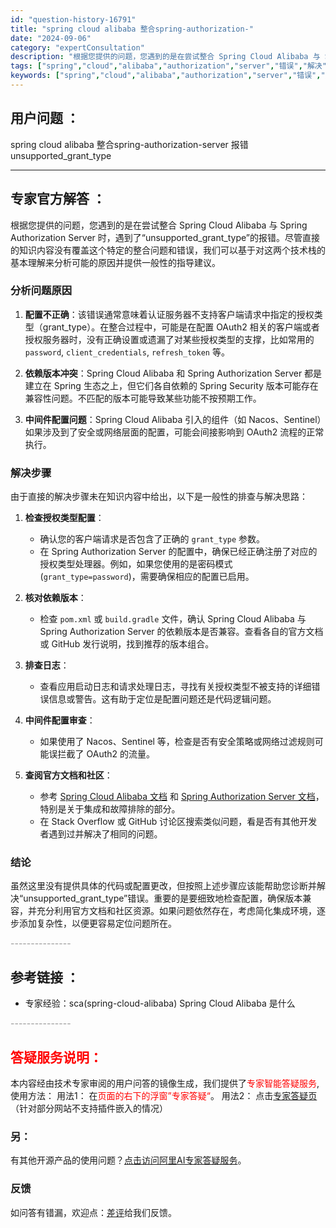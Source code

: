 ```yaml
---
id: "question-history-16791"
title: "spring cloud alibaba 整合spring-authorization-"
date: "2024-09-06"
category: "expertConsultation"
description: "根据您提供的问题，您遇到的是在尝试整合 Spring Cloud Alibaba 与 Spring Authorization Server 时，遇到了“unsupported_grant_type”的报错。尽管直接的知识内容没有覆盖这个特定的整合问题和错误，我们可以基于对这两个技术栈的基本理解来分"
tags: ["spring","cloud","alibaba","authorization","server","错误","解决"]
keywords: ["spring","cloud","alibaba","authorization","server","错误","解决"]
---
```


## 用户问题 ： 
 spring cloud alibaba 整合spring-authorization-server 报错 unsupported_grant_type  

---------------
## 专家官方解答 ：

根据您提供的问题，您遇到的是在尝试整合 Spring Cloud Alibaba 与 Spring Authorization Server 时，遇到了“unsupported_grant_type”的报错。尽管直接的知识内容没有覆盖这个特定的整合问题和错误，我们可以基于对这两个技术栈的基本理解来分析可能的原因并提供一般性的指导建议。

### 分析问题原因

1. **配置不正确**：该错误通常意味着认证服务器不支持客户端请求中指定的授权类型（grant_type）。在整合过程中，可能是在配置 OAuth2 相关的客户端或者授权服务器时，没有正确设置或遗漏了对某些授权类型的支撑，比如常用的 `password`, `client_credentials`, `refresh_token` 等。

2. **依赖版本冲突**：Spring Cloud Alibaba 和 Spring Authorization Server 都是建立在 Spring 生态之上，但它们各自依赖的 Spring Security 版本可能存在兼容性问题。不匹配的版本可能导致某些功能不按预期工作。

3. **中间件配置问题**：Spring Cloud Alibaba 引入的组件（如 Nacos、Sentinel）如果涉及到了安全或网络层面的配置，可能会间接影响到 OAuth2 流程的正常执行。

### 解决步骤

由于直接的解决步骤未在知识内容中给出，以下是一般性的排查与解决思路：

1. **检查授权类型配置**：
   - 确认您的客户端请求是否包含了正确的 `grant_type` 参数。
   - 在 Spring Authorization Server 的配置中，确保已经正确注册了对应的授权类型处理器。例如，如果您使用的是密码模式 (`grant_type=password`)，需要确保相应的配置已启用。

2. **核对依赖版本**：
   - 检查 `pom.xml` 或 `build.gradle` 文件，确认 Spring Cloud Alibaba 与 Spring Authorization Server 的依赖版本是否兼容。查看各自的官方文档或 GitHub 发行说明，找到推荐的版本组合。

3. **排查日志**：
   - 查看应用启动日志和请求处理日志，寻找有关授权类型不被支持的详细错误信息或警告。这有助于定位是配置问题还是代码逻辑问题。

4. **中间件配置审查**：
   - 如果使用了 Nacos、Sentinel 等，检查是否有安全策略或网络过滤规则可能误拦截了 OAuth2 的流量。

5. **查阅官方文档和社区**：
   - 参考 [Spring Cloud Alibaba 文档](https://github.com/spring-cloud-alibaba-group/spring-cloud-alibaba) 和 [Spring Authorization Server 文档](https://docs.spring.io/spring-authorization-server/docs/current/reference/htmlsingle/)，特别是关于集成和故障排除的部分。
   - 在 Stack Overflow 或 GitHub 讨论区搜索类似问题，看是否有其他开发者遇到过并解决了相同的问题。

### 结论

虽然这里没有提供具体的代码或配置更改，但按照上述步骤应该能帮助您诊断并解决“unsupported_grant_type”错误。重要的是要细致地检查配置，确保版本兼容，并充分利用官方文档和社区资源。如果问题依然存在，考虑简化集成环境，逐步添加复杂性，以便更容易定位问题所在。


<font color="#949494">---------------</font> 


## 参考链接 ：

* 专家经验：sca(spring-cloud-alibaba) Spring Cloud Alibaba 是什么 


 <font color="#949494">---------------</font> 
 


## <font color="#FF0000">答疑服务说明：</font> 

本内容经由技术专家审阅的用户问答的镜像生成，我们提供了<font color="#FF0000">专家智能答疑服务</font>,使用方法：
用法1： 在<font color="#FF0000">页面的右下的浮窗”专家答疑“</font>。
用法2： 点击[专家答疑页](https://answer.opensource.alibaba.com/docs/intro)（针对部分网站不支持插件嵌入的情况）
### 另：


有其他开源产品的使用问题？[点击访问阿里AI专家答疑服务](https://answer.opensource.alibaba.com/docs/intro)。
### 反馈
如问答有错漏，欢迎点：[差评](https://ai.nacos.io/user/feedbackByEnhancerGradePOJOID?enhancerGradePOJOId=16795)给我们反馈。
